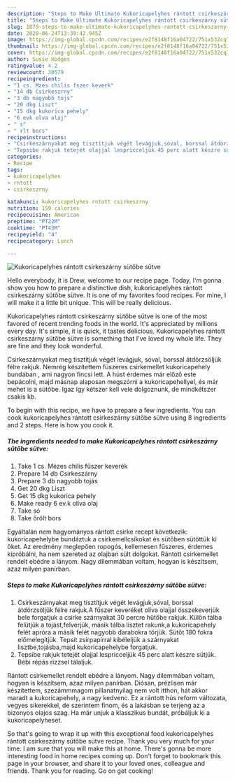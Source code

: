 ```yaml
---
description: "Steps to Make Ultimate Kukoricapelyhes rántott csirkeszárny sütőbe sütve"
title: "Steps to Make Ultimate Kukoricapelyhes rántott csirkeszárny sütőbe sütve"
slug: 1079-steps-to-make-ultimate-kukoricapelyhes-rantott-csirkeszarny-sutobe-sutve
date: 2020-06-24T13:39:42.945Z
image: https://img-global.cpcdn.com/recipes/e2f8148f16a04722/751x532cq70/kukoricapelyhes-rantott-csirkeszarny-sutobe-sutve-recept-foto.jpg
thumbnail: https://img-global.cpcdn.com/recipes/e2f8148f16a04722/751x532cq70/kukoricapelyhes-rantott-csirkeszarny-sutobe-sutve-recept-foto.jpg
cover: https://img-global.cpcdn.com/recipes/e2f8148f16a04722/751x532cq70/kukoricapelyhes-rantott-csirkeszarny-sutobe-sutve-recept-foto.jpg
author: Susie Hodges
ratingvalue: 4.2
reviewcount: 30579
recipeingredient:
- "1 cs. Mzes chilis fszer keverk"
- "14 db Csirkeszrny"
- "3 db nagyobb tojs"
- "20 dkg Liszt"
- "15 dkg kukorica pehely"
- "6 evk olva olaj"
- " s"
- " rlt bors"
recipeinstructions:
- "Csirkeszárnyakat meg tisztítjuk végét levágjuk,sóval, borssal átdörzsöljük félre rakjuk.A fűszer keveréket olíva olajjal összekeverjük bele forgatjuk a csirke szárnyakat 30 percre hűtőbe rakjuk. Külön tálba felütjük a tojást,felverjük, másik tálba lisztet rakunk,a kukoricapehely felét apróra a másik felét nagyobb darabokra törjük. Sütőt 180 fokra előmelegítjük. Tepsit zsírpapírral kibéleljük a szárnyakat lisztbe,tojásba,majd kukoricapehelybe forgatjuk."
- "Tepsibe rakjuk tetejét olajjal lespricceljük 45 perc alatt készre sütjük. Bébi répás rizzsel tálaljuk."
categories:
- Recipe
tags:
- kukoricapelyhes
- rntott
- csirkeszrny

katakunci: kukoricapelyhes rntott csirkeszrny 
nutrition: 159 calories
recipecuisine: American
preptime: "PT22M"
cooktime: "PT43M"
recipeyield: "4"
recipecategory: Lunch

---
```



![Kukoricapelyhes rántott csirkeszárny sütőbe sütve](https://img-global.cpcdn.com/recipes/e2f8148f16a04722/751x532cq70/kukoricapelyhes-rantott-csirkeszarny-sutobe-sutve-recept-foto.jpg)

Hello everybody, it is Drew, welcome to our recipe page. Today, I'm gonna show you how to prepare a distinctive dish, kukoricapelyhes rántott csirkeszárny sütőbe sütve. It is one of my favorites food recipes. For mine, I will make it a little bit unique. This will be really delicious.

Kukoricapelyhes rántott csirkeszárny sütőbe sütve is one of the most favored of recent trending foods in the world. It's appreciated by millions every day. It's simple, it is quick, it tastes delicious. Kukoricapelyhes rántott csirkeszárny sütőbe sütve is something that I've loved my whole life. They are fine and they look wonderful.

Csirkeszárnyakat meg tisztítjuk végét levágjuk, sóval, borssal átdörzsöljük félre rakjuk. Nemrég készítettem füszeres csirkemellet kukoricapehely bundában , ami nagyon fincsi lett. A húst érdemes már előző este bepácolni, majd másnap alaposan megszórni a kukoricapehellyel, és már mehet is a sütőbe. Igaz így kétszer kell vele dolgoznunk, de mindkétszer csakis kb.


To begin with this recipe, we have to prepare a few ingredients. You can cook kukoricapelyhes rántott csirkeszárny sütőbe sütve using 8 ingredients and 2 steps. Here is how you cook it.

<!--inarticleads1-->

##### The ingredients needed to make Kukoricapelyhes rántott csirkeszárny sütőbe sütve:

1. Take 1 cs. Mézes chilis fűszer keverék
1. Prepare 14 db Csirkeszárny
1. Prepare 3 db nagyobb tojás
1. Get 20 dkg Liszt
1. Get 15 dkg kukorica pehely
1. Make ready 6 ev.k olíva olaj
1. Take  só
1. Take  őrölt bors


Egyáltalán nem hagyományos rántott csirke recept következik: kukoricapehelybe bundáztuk a csirkemellcsíkokat és sütőben sütöttük ki őket. Az eredmény meglepően ropogós, kellemesen fűszeres, érdemes kipróbálni, ha nem szereted az olajban sült dolgokat. Rántott csirkemellet rendelt ebédre a lányom. Nagy dilemmában voltam, hogyan is készítsem, azaz milyen panírban. 

<!--inarticleads2-->

##### Steps to make Kukoricapelyhes rántott csirkeszárny sütőbe sütve:

1. Csirkeszárnyakat meg tisztítjuk végét levágjuk,sóval, borssal átdörzsöljük félre rakjuk.A fűszer keveréket olíva olajjal összekeverjük bele forgatjuk a csirke szárnyakat 30 percre hűtőbe rakjuk. Külön tálba felütjük a tojást,felverjük, másik tálba lisztet rakunk,a kukoricapehely felét apróra a másik felét nagyobb darabokra törjük. Sütőt 180 fokra előmelegítjük. Tepsit zsírpapírral kibéleljük a szárnyakat lisztbe,tojásba,majd kukoricapehelybe forgatjuk.
1. Tepsibe rakjuk tetejét olajjal lespricceljük 45 perc alatt készre sütjük. Bébi répás rizzsel tálaljuk.


Rántott csirkemellet rendelt ebédre a lányom. Nagy dilemmában voltam, hogyan is készítsem, azaz milyen panírban. Diósan, prézlisen már készítettem, szezámmmagom pillanatnyilag nem volt itthon, hát akkor maradt a kukoricapehely, a nagy kedvenc. Ez a rántott hús reform változata, vegyes sikerekkel, de szerintem finom, és a lakásban se terjeng az a bizonyos olajos szag. Ha már unjuk a klasszikus bundát, próbáljuk ki a kukoricapelyheset. 

So that's going to wrap it up with this exceptional food kukoricapelyhes rántott csirkeszárny sütőbe sütve recipe. Thank you very much for your time. I am sure that you will make this at home. There's gonna be more interesting food in home recipes coming up. Don't forget to bookmark this page in your browser, and share it to your loved ones, colleague and friends. Thank you for reading. Go on get cooking!
